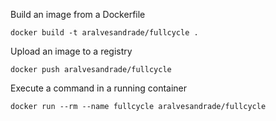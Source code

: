 Build an image from a Dockerfile

```
docker build -t aralvesandrade/fullcycle .
```

Upload an image to a registry

```
docker push aralvesandrade/fullcycle
```

Execute a command in a running container

```
docker run --rm --name fullcycle aralvesandrade/fullcycle
```

